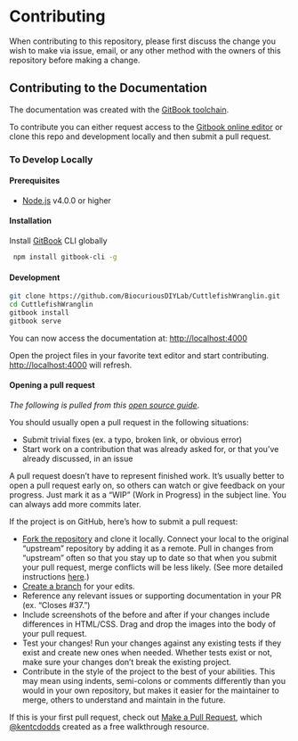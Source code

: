 # Contributing

When contributing to this repository, please first discuss the change you wish to make via issue,
email, or any other method with the owners of this repository before making a change.

## Contributing to the Documentation

The documentation was created with the [GitBook toolchain](https://toolchain.gitbook.com).

To contribute you can either request access to the [Gitbook online editor](https://www.gitbook.com/book/biocuriousdiylab/cuttlefishwranglin/details) or clone this repo and development locally and then submit a pull request.

### To Develop Locally

#### Prerequisites
* [Node.js](https://nodejs.org) v4.0.0 or higher

#### Installation

Install [GitBook](https://toolchain.gitbook.com/) CLI globally
```sh
 npm install gitbook-cli -g
```

#### Development
```sh
git clone https://github.com/BiocuriousDIYLab/CuttlefishWranglin.git
cd CuttlefishWranglin
gitbook install
gitbook serve
```

You can now access the documentation at: [http://localhost:4000](http://localhost:4000)

Open the project files in your favorite text editor and start contributing. [http://localhost:4000](http://localhost:4000) will refresh.


#### Opening a pull request
_The following is pulled from this [open source guide](https://opensource.guide/how-to-contribute/#opening-a-pull-request)_.

You should usually open a pull request in the following situations:
* Submit trivial fixes (ex. a typo, broken link, or obvious error)
* Start work on a contribution that was already asked for, or that you’ve already discussed, in an issue

A pull request doesn’t have to represent finished work. It’s usually better to open a pull request early on, so others can watch or give feedback on your progress. Just mark it as a “WIP” (Work in Progress) in the subject line. You can always add more commits later.

If the project is on GitHub, here’s how to submit a pull request:
* [Fork the repository](https://guides.github.com/activities/forking/) and clone it locally. Connect your local to the original “upstream” repository by adding it as a remote. Pull in changes from “upstream” often so that you stay up to date so that when you submit your pull request, merge conflicts will be less likely. (See more detailed instructions [here](https://help.github.com/articles/syncing-a-fork/).)
* [Create a branch](https://guides.github.com/introduction/flow/) for your edits.
* Reference any relevant issues or supporting documentation in your PR (ex. “Closes #37.”)
* Include screenshots of the before and after if your changes include differences in HTML/CSS. Drag and drop the images into the body of your pull request.
* Test your changes! Run your changes against any existing tests if they exist and create new ones when needed. Whether tests exist or not, make sure your changes don’t break the existing project.
* Contribute in the style of the project to the best of your abilities. This may mean using indents, semi-colons or comments differently than you would in your own repository, but makes it easier for the maintainer to merge, others to understand and maintain in the future.

If this is your first pull request, check out [Make a Pull Request](http://makeapullrequest.com/), which [@kentcdodds](@kentcdodds) created as a free walkthrough resource.
